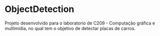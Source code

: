 # ObjectDetection
Projeto desenvolvido para o laboratorio de C209 - Computação gráfica e multimidia, no qual tem o objetivo de detectar placas de carros.


